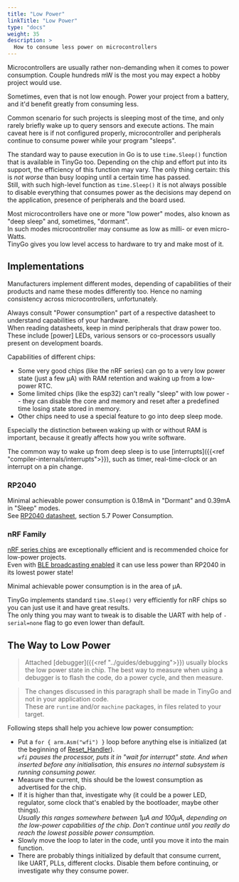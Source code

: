 ```yaml
---
title: "Low Power"
linkTitle: "Low Power"
type: "docs"
weight: 35
description: >
  How to consume less power on microcontrollers
---
```


Microcontrollers are usually rather non-demanding when it comes to power consumption.
Couple hundreds mW is the most you may expect a hobby project would use.

Sometimes, even that is not low enough.
Power your project from a battery, and it'd benefit greatly from consuming less.

Common scenario for such projects is sleeping most of the time, and only rarely briefly wake up to query sensors and execute actions.
The main caveat here is if not configured properly, microcontroller and peripherals continue to consume power while your program "sleeps".

The standard way to pause execution in Go is to use `time.Sleep()` function that is available in TinyGo too. Depending on the chip and effort put into its support, the efficiency of this function may vary. The only thing certain: this is _not worse_ than busy looping until a certain time has passed.  
Still, with such high-level function as `time.Sleep()` it is not always possible to disable everything that consumes power as the decisions may depend on the application, presence of peripherals and the board used.

Most microcontrollers have one or more "low power" modes, also known as "deep sleep" and, sometimes, "dormant".  
In such modes microcontroller may consume as low as milli- or even micro-Watts.  
TinyGo gives you low level access to hardware to try and make most of it.

## Implementations

Manufacturers implement different modes, depending of capabilities of their products and name these modes differently too.
Hence no naming consistency across microcontrollers, unfortunately.

Always consult "Power consumption" part of a respective datasheet to understand capabilities of your hardware.  
When reading datasheets, keep in mind peripherals that draw power too. These include \[power\] LEDs, various sensors or co-processors usually present on development boards.

Capabilities of different chips:
- Some very good chips (like the nRF series) can go to a very low power state (just a few µA) with RAM retention and waking up from a low-power RTC.
- Some limited chips (like the esp32) can't really "sleep" with low power -- they can disable the core and memory and reset after a predefined time losing state stored in memory.
- Other chips need to use a special feature to go into deep sleep mode.

Especially the distinction between waking up with or without RAM is important, because it greatly affects how you write software.

The common way to wake up from deep sleep is to use
[interrupts]({{<ref "compiler-internals/interrupts">}}), such as timer,
real-time-clock or an interrupt on a pin change.

### RP2040

Minimal achievable power consumption is 0.18mA in "Dormant" and 0.39mA in "Sleep" modes.  
See [RP2040 datasheet](https://datasheets.raspberrypi.com/rp2040/rp2040-datasheet.pdf#page=621), section 5.7 Power Consumption.

### nRF Family

[nRF series chips](https://www.nordicsemi.com/Products) are exceptionally efficient and is recommended choice for low-power projects.  
Even with [BLE broadcasting enabled](https://devzone.nordicsemi.com/power/w/opp/2/online-power-profiler-for-bluetooth-le) it can use less power than RP2040 in its lowest power state!

Minimal achievable power consumption is in the area of µA.

TinyGo implements standard `time.Sleep()` very efficiently for nRF chips so you can just use it and have great results.  
The only thing you may want to tweak is to disable the UART with help of `-serial=none` flag to go even lower than default.

## The Way to Low Power

> Attached [debugger]({{<ref "../guides/debugging">}}) usually blocks the low power state in chip.
> The best way to measure when using a debugger is to flash the code, do a power cycle, and then measure.

> The changes discussed in this paragraph shall be made in TinyGo and not in your application code.  
> These are `runtime` and/or `machine` packages, in files related to your target.

Following steps shall help you achieve low power consumption:

- Put a `for { arm.Asm("wfi") }` loop before anything else is initialized (at the beginning of [Reset_Handler](https://github.com/tinygo-org/tinygo/search?q=%22export+Reset_Handler%22)).  
  _`wfi` pauses the processor, puts it in "wait for interrupt" state. And when inserted before any initialisation, this ensures no internal subsystem is running consuming power._
- Measure the current, this should be the lowest consumption as advertised for the chip.
- If it is higher than that, investigate why (it could be a power LED, regulator, some clock that's enabled by the bootloader, maybe other things).  
  _Usually this ranges somewhere between 1µA and 100µA, depending on the low-power capabilities of the chip. Don't continue until you really do reach the lowest possible power consumption._
- Slowly move the loop to later in the code, until you move it into the main function.
- There are probably things initialized by default that consume current, like UART, PLLs, different clocks. Disable them before continuing, or investigate why they consume power.
